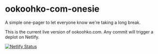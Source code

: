 # ookoohko-com-onesie
A simple one-pager to let everyone know we're taking a long break. 

This is the current live version of ookoohko.com. Any commit will trigger a deplot on Netlify.

[![Netlify Status](https://api.netlify.com/api/v1/badges/6509e9c4-3005-4df0-918f-b1ca5d2fdb39/deploy-status)](https://app.netlify.com/sites/ookoohko-com/deploys)
